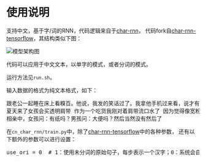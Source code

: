 # 使用说明
支持中文，基于字/词的RNN，代码逻辑来自于[char-rnn](https://github.com/karpathy/char-rnn)，
代码fork自[char-rnn-tensorflow](https://github.com/sherjilozair/char-rnn-tensorflow)，其结构类似下图：

![模型架构图](images/char_rnn.png)

代码可以应用于中文文本，以单字的模式，或者分词的模式。

运行方法见`run.sh`。

输入数据的格式为纯文本格式，如下：

<pre>
跟老公一起睡在床上看糗百。他说，我发的笑话过了。我拿他手机过来看，说才有一个顶。他瞪着我说，那还是老子自己顶的。
夏天来了女孩会买透明肩带 作为一个吃货我刚对着肩带流口水了 因为觉得像宽粉。。。
相亲中，女孩问：有纸吗？男孩问：大便吗？然后当然没有然后了
</pre>



在`cn_char_rnn/train.py`中，除了[char-rnn-tensorflow](https://github.com/sherjilozair/char-rnn-tensorflow)中的各种参数，
还有以下额外的参数可以进行设置：

<pre>
use_ori = 0  # 1：使用未分词的原始句子，每步表示一个汉字；0：系统会自己调用“jieba”进行分词，后续使用分词后的句子，每步表示一个词。
</pre>


